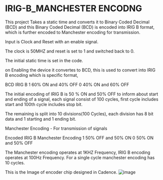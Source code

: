 # IRIG-B_MANCHESTER ENCODNG
This project Takes a static time and converts it to Binary Coded Decimal (BCD) and this Binary Coded Decimal (BCD) is encoded into IRIG B format, which is further encoded to Manchester encoding for transmission.

Input is Clock and Reset with an enable signal.

The clock is 50MHZ and reset is set to 1 and switched back to 0.

The initial static time is set in the code.

on Enabling the device it convertes to BCD, this is used to convert into IRIG B encoding which is specific format, 

BCD               IRIG B
1             60% ON and 40% OFF
0             40% ON and 60% OFF

The initial encoding of IRIG B is 50 % ON and 50% OFF to inform about start and ending of a signal, each signal consist of 100 cycles, 
first cycle includes start and 100th cycle includes stop bit.

The remaining is split into 10 divisions(100 Cycles), each division has 8 bit data and 1 starting and 1 ending bit.

Manchester Encoding - For transmission of signals

Encoded IRIG B            Manchester Encoding
1                          50% OFF and 50% ON
0                          50% ON and 50% OFF

The Manchester encoding operates at 1KHZ Frequency, IRIG B encoding operates at 100Hz Frequency.
For a single cycle manchester encoding has 10 cycles.

This is the Image of encoder chip designed in Cadence.
![image](https://user-images.githubusercontent.com/53949655/207242654-1cece41a-1e94-4ef5-a45a-85db5e1f7460.png)
